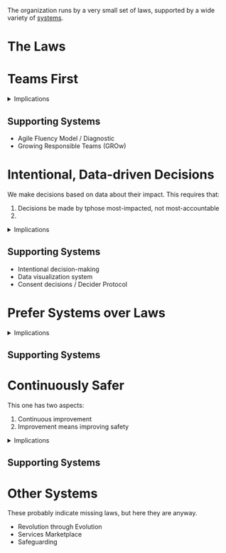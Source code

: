 The organization runs by a very small set of laws, supported by a wide variety of [systems](/systems/).

#  The Laws

# Teams First



<details>
<summary>Implications</summary>

</details>
<aside>
<h2>Supporting Systems</h2>

<ul>
	<li>Agile Fluency Model / Diagnostic</li>
	<li>Growing Responsible Teams (GROw)</li>
</ul>

</aside>

# Intentional, Data-driven Decisions

We make decisions based on data about their impact. This requires that:

1. Decisions be made by tphose most-impacted, not most-accountable
2. <more>

<details>
<summary>Implications</summary>

</details>
<aside>
<h2>Supporting Systems</h2>

<ul>
	<li>Intentional decision-making</li>
	<li>Data visualization system</li>
	<li>Consent decisions / Decider Protocol</li>
</ul>

</aside>

# Prefer Systems over Laws



<details>
<summary>Implications</summary>

</details>
<aside>
<h2>Supporting Systems</h2>



</aside>

# Continuously Safer

This one has two aspects:

1. Continuous improvement
2. Improvement means improving safety

<details>
<summary>Implications</summary>

</details>
<aside>
<h2>Supporting Systems</h2>



</aside>

# Other Systems

These probably indicate missing laws, but here they are anyway.

* Revolution through Evolution
* Services Marketplace
* Safeguarding
